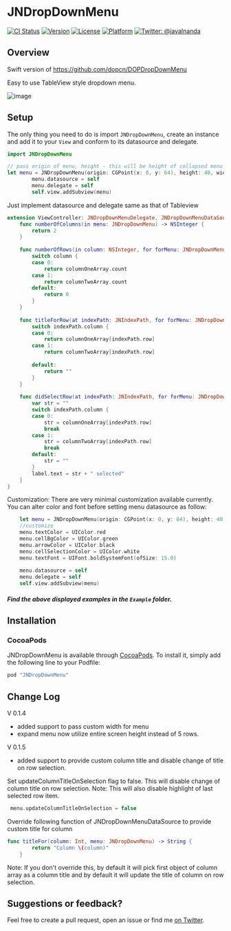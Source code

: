 # JNDropDownMenu

[![CI Status](http://img.shields.io/travis/javalnanda/JNDropDownMenu.svg?style=flat)](https://travis-ci.org/javalnanda/JNDropDownMenu)
[![Version](https://img.shields.io/cocoapods/v/JNDropDownMenu.svg?style=flat)](http://cocoapods.org/pods/JNDropDownMenu)
[![License](https://img.shields.io/cocoapods/l/JNDropDownMenu.svg?style=flat)](http://cocoapods.org/pods/JNDropDownMenu)
[![Platform](https://img.shields.io/cocoapods/p/JNDropDownMenu.svg?style=flat)](http://cocoapods.org/pods/JNDropDownMenu)
[![Twitter: @javalnanda](https://img.shields.io/badge/contact-@javalnanda-blue.svg?style=flat)](https://twitter.com/javalnanda)

## Overview

Swift version of https://github.com/dopcn/DOPDropDownMenu

Easy to use TableView style dropdown menu.

![image](https://github.com/javalnanda/JNDropDownMenu/blob/master/Example/JNDropDownSample/demo.gif)

## Setup
The only thing you need to do is import `JNDropDownMenu`, create an instance and add it to your `View` and conform to its datasource and delegate.
```swift
import JNDropDownMenu
```
```swift
// pass origin of menu, height - this will be height of collapsed menu not the expanded menu, width - it is optional, pass custom width or pass nil to utilize screen width
let menu = JNDropDownMenu(origin: CGPoint(x: 0, y: 64), height: 40, width: self.view.frame.size.width)
        menu.datasource = self
        menu.delegate = self
        self.view.addSubview(menu)
```

Just implement datasource and delegate same as that of Tableview

```swift
extension ViewController: JNDropDownMenuDelegate, JNDropDownMenuDataSource {
    func numberOfColumns(in menu: JNDropDownMenu) -> NSInteger {
        return 2
    }
    
    func numberOfRows(in column: NSInteger, for forMenu: JNDropDownMenu) -> Int {
        switch column {
        case 0:
            return columnOneArray.count
        case 1:
            return columnTwoArray.count
        default:
            return 0
        }
    }
    
    func titleForRow(at indexPath: JNIndexPath, for forMenu: JNDropDownMenu) -> String {
        switch indexPath.column {
        case 0:
            return columnOneArray[indexPath.row]
        case 1:
            return columnTwoArray[indexPath.row]
            
        default:
            return ""
        }
    }
    
    func didSelectRow(at indexPath: JNIndexPath, for forMenu: JNDropDownMenu) {
        var str = ""
        switch indexPath.column {
        case 0:
            str = columnOneArray[indexPath.row]
            break
        case 1:
            str = columnTwoArray[indexPath.row]
            break
        default:
            str = ""
        }
        label.text = str + " selected"
    }
}
```
Customization:
There are very minimal customization available currently. You can alter color and font before setting menu datasource as follow:

```swift
    let menu = JNDropDownMenu(origin: CGPoint(x: 0, y: 64), height: 40, width: self.view.frame.size.width)
    //customize
    menu.textColor = UIColor.red
    menu.cellBgColor = UIColor.green
    menu.arrowColor = UIColor.black
    menu.cellSelectionColor = UIColor.white
    menu.textFont = UIFont.boldSystemFont(ofSize: 15.0)
    
    menu.datasource = self
    menu.delegate = self
    self.view.addSubview(menu)
```

##### Find the above displayed examples in the `Example` folder.

## Installation

### CocoaPods

JNDropDownMenu is available through [CocoaPods](http://cocoapods.org). To install
it, simply add the following line to your Podfile:

```ruby
pod "JNDropDownMenu"
```
## Change Log
V 0.1.4
- added support to pass custom width for menu
- expand menu now utilize entire screen height instead of 5 rows.

V 0.1.5
- added support to provide custom column title and disable change of title on row selection.

Set updateColumnTitleOnSelection flag to false. This will disable change of column title on row selection. 
Note: This will also disable highlight of last selected row item.
```swift
 menu.updateColumnTitleOnSelection = false
 ```
Override following function of JNDropDownMenuDataSource to provide custom title for column
```swift
func titleFor(column: Int, menu: JNDropDownMenu) -> String {
        return "Column \(column)"
    }
```
Note: If you don't override this, by default it will pick first object of column array as a column title and by default it will update the title of column on row selection.

## Suggestions or feedback?

Feel free to create a pull request, open an issue or find me [on Twitter](https://twitter.com/javalnanda).
